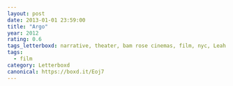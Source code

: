 ```yaml
---
layout: post 
date: 2013-01-01 23:59:00
title: "Argo"
year: 2012
rating: 0.6
tags_letterboxd: narrative, theater, bam rose cinemas, film, nyc, Leah
tags:
  - film
category: Letterboxd
canonical: https://boxd.it/Eoj7
---
```

